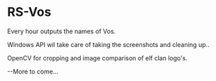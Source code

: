 # RS-Vos
Every hour outputs the names of Vos.

Windows API wil take care of taking the screenshots and cleaning up..

OpenCV for cropping and image comparison of elf clan logo's.

--More to come...
